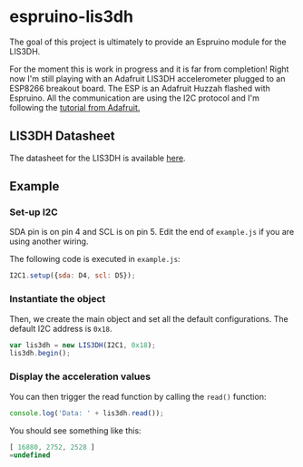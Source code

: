 # espruino-lis3dh

The goal of this project is ultimately to provide an Espruino module for the LIS3DH.

For the moment this is work in progress and it is far from completion! Right now I'm still playing with an Adafruit LIS3DH accelerometer plugged to an ESP8266 breakout board. The ESP is an Adafruit Huzzah flashed with Espruino.
All the communication are using the I2C protocol and I'm following the [tutorial from Adafruit.](https://learn.adafruit.com/adafruit-lis3dh-triple-axis-accelerometer-breakout)

## LIS3DH Datasheet

The datasheet for the LIS3DH is available [here](http://www.st.com/web/en/resource/technical/document/datasheet/CD00274221.pdf).

## Example

### Set-up I2C

SDA pin is on pin 4 and SCL is on pin 5. Edit the end of `example.js` if you are using another wiring.

The following code is executed in `example.js`:

```js
I2C1.setup({sda: D4, scl: D5});
```

### Instantiate the object

Then, we create the main object and set all the default configurations.
The default I2C address is `0x18`.

```js
var lis3dh = new LIS3DH(I2C1, 0x18);
lis3dh.begin();
```


### Display the acceleration values

You can then trigger the read function by calling the `read()` function:

```js
console.log('Data: ' + lis3dh.read());
```

You should see something like this:

```js
[ 16880, 2752, 2528 ]
=undefined
```


